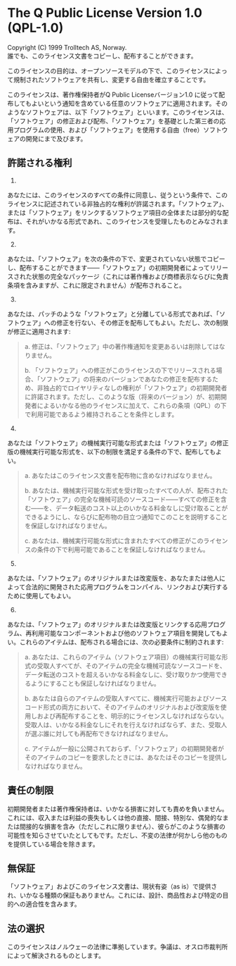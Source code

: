 The Q Public License Version 1.0 (QPL-1.0)
==========================================

Copyright (C) 1999 Trolltech AS, Norway.\
誰でも、このライセンス文書をコピーし、配布することができます。

このライセンスの目的は、オープンソースモデルの下で、このライセンスによって規制されたソフトウェアを共有し、変更する自由を確立することです。

このライセンスは、著作権保持者がQ Public Licenseバージョン1.0
に従って配布してもよいという通知を含めている任意のソフトウェアに適用されます。そのようなソフトウェアは、以下「ソフトウェア」といいます。このライセンスは、「ソフトウェア」の修正および配布、「ソフトウェア」を基礎とした第三者の応用プログラムの使用、および「ソフトウェア」を使用する自由（free）ソフトウェアの開発にまで及びます。

許諾される権利
--------------

1.
あなたには、このライセンスのすべての条件に同意し、従うという条件で、このライセンスに記述されている非独占的な権利が許諾されます。「ソフトウェア」、または「ソフトウェア」をリンクするソフトウェア項目の全体または部分的な配布は、それがいかなる形式であれ、このライセンスを受理したものとみなされます。

2.
あなたは、「ソフトウェア」を次の条件の下で、変更されていない状態でコピーし、配布することができます――「ソフトウェア」の初期開発者によってリリースされた状態の完全なパッケージ（これには著作権および商標表示ならびに免責条項を含みますが、これに限定されません）が配布されること。

3.
あなたは、パッチのような「ソフトウェア」と分離している形式であれば、「ソフトウェア」への修正を行ない、その修正を配布してもよい。ただし、次の制限が修正に適用されます:

> a.
> 修正は、「ソフトウェア」中の著作権通知を変更あるいは削除してはなりません。
>
> b.
> 「ソフトウェア」への修正がこのライセンスの下でリリースされる場合、「ソフトウェア」の将来のバージョンであなたの修正を配布するため、非独占的でロイヤリティなしの権利が「ソフトウェア」の初期開発者に許諾されます。ただし、このような版（将来のバージョン）が、初期開発者によるいかなる他のライセンスに加えて、これらの条項（QPL）の下で利用可能であるよう維持されることを条件とします。

4.
あなたは「ソフトウェア」の機械実行可能な形式または「ソフトウェア」の修正版の機械実行可能な形式を、以下の制限を満足する条件の下で、配布してもよい。

> a\. あなたはこのライセンス文書を配布物に含めなければなりません。
>
> b.
> あなたは、機械実行可能な形式を受け取ったすべての人が、配布された「ソフトウェア」の完全な機械可読のソースコード――すべての修正を含む――を、データ転送のコスト以上のいかなる料金なしに受け取ることができるようにし、ならびに配布物の目立つ通知でこのことを説明することを保証しなければなりません。
>
> c.
> あなたは、機械実行可能な形式に含まれたすべての修正がこのライセンスの条件の下で利用可能であることを保証しなければなりません。

5.
あなたは、「ソフトウェア」のオリジナルまたは改変版を、あなたまたは他人によって合法的に開発された応用プログラムをコンパイル、リンクおよび実行するために使用してもよい。

6.
あなたは、「ソフトウェア」のオリジナルまたは改変版とリンクする応用プログラム、再利用可能なコンポーネントおよび他のソフトウェア項目を開発してもよい。これらのアイテムは、配布される場合には、次の必要条件に制約されます:

> a.
> あなたは、これらのアイテム（ソフトウェア項目）の機械実行可能な形式の受取人すべてが、そのアイテムの完全な機械可読なソースコードを、データ転送のコストを超えるいかなる料金なしに、受け取りかつ使用できるようにすることも保証しなければなりません。
>
> b.
> あなたは自らのアイテムの受取人すべてに、機械実行可能およびソースコード形式の両方において、そのアイテムのオリジナルおよび改変版を使用しおよび再配布することを、明示的にライセンスしなければならない。受取人は、いかなる料金なしにそれを行えなければならず、また、受取人が選ぶ誰に対しても再配布できなければなりません。
>
> c.
> アイテムが一般に公開されておらず、「ソフトウェア」の初期開発者がそのアイテムのコピーを要求したときには、あなたはそのコピーを提供しなければなりません。

責任の制限
----------

初期開発者または著作権保持者は、いかなる損害に対しても責めを負いません。これには、収入または利益の喪失もしくは他の直接、間接、特別な、偶発的なまたは間接的な損害を含み（ただしこれに限りません）、彼らがこのような損害の可能性を知らさせていたとしてもです。ただし、不変の法律が何かしら他のものを提供している場合を除きます。

無保証
------

「ソフトウェア」およびこのライセンス文書は、現状有姿（as
is）で提供され、いかなる種類の保証もありません。これには、設計、商品性および特定の目的への適合性を含みます。

法の選択
--------

このライセンスはノルウェーの法律に準拠しています。争議は、オスロ市裁判所によって解決されるものとします。
